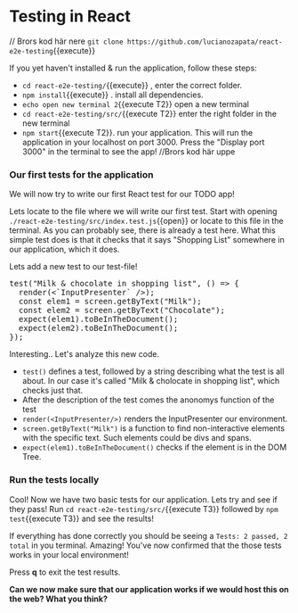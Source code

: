 # Testing in React

// Brors kod här nere
`git clone https://github.com/lucianozapata/react-e2e-testing`{{execute}}

If you yet haven't installed & run the application, follow these steps:

- `cd react-e2e-testing/`{{execute}} , enter the correct folder.
- `npm install`{{execute}} . install all dependencies.
- `echo open new terminal 2`{{execute T2}} open a new terminal
- `cd react-e2e-testing/src/`{{execute T2}} enter the right folder in the new terminal
- `npm start`{{execute T2}}. run your application.
  This will run the application in your localhost on port 3000. Press the "Display port 3000" in the terminal to see the app!
  //Brors kod här uppe

### Our first tests for the application

We will now try to write our first React test for our TODO app!

Lets locate to the file where we will write our first test. Start with opening `./react-e2e-testing/src/index.test.js`{{open}} or locate to this file in the terminal.
As you can probably see, there is already a test here. What this simple test does is that it checks that it says "Shopping List" somewhere in our application, which it does.

Lets add a new test to our test-file!

<pre class="file" data-filename="/root/react-e2e-testing/src/index.test.js" data-target="append">
test("Milk & chocolate in shopping list", () => {
  render(<`InputPresenter` />);
  const elem1 = screen.getByText("Milk");
  const elem2 = screen.getByText("Chocolate");
  expect(elem1).toBeInTheDocument();
  expect(elem2).toBeInTheDocument();
});
</pre>

Interesting.. Let's analyze this new code.

- `test()` defines a test, followed by a string describing what the test is all about. In our case it's called "Milk & cholocate in shopping list", which checks just that.
- After the description of the test comes the anonomys function of the test
- `render(<InputPresenter/>)` renders the InputPresenter our environment.
- `screen.getByText("Milk")` is a function to find non-interactive elements with the specific text. Such elements could be divs and spans.
- `expect(elem1).toBeInTheDocument()` checks if the element is in the DOM Tree.

### Run the tests locally

Cool! Now we have two basic tests for our application. Lets try and see if they pass!
Run `cd react-e2e-testing/src/`{{execute T3}} followed by `npm test`{{execute T3}} and see the results!

If everything has done correctly you should be seeing a `Tests: 2 passed, 2 total` in you terminal. Amazing! You've now confirmed that the those tests works in your local environment!

Press **q** to exit the test results.

**Can we now make sure that our application works if we would host this on the web? What you think?**
